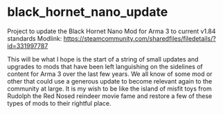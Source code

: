 # black_hornet_nano_update
Project to update the Black Hornet Nano Mod for Arma 3 to current v1.84 standards
Modlink: https://steamcommunity.com/sharedfiles/filedetails/?id=331997787

This will be what I hope is the start of a string of small updates and upgrades to mods that have been left languishing on the sidelines of content for Arma 3 over the last few years. We all know of some mod or other that could use a generous update to become relevant again to the community at large. It is my wish to be like the island of misfit toys from Rudolph the Red Nosed reindeer movie fame and restore a few of these types of mods to their rightful place.
